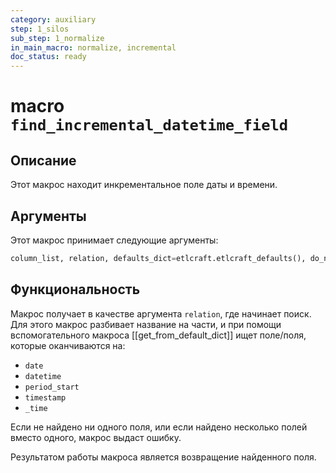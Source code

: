 ```yaml
---
category: auxiliary
step: 1_silos
sub_step: 1_normalize
in_main_macro: normalize, incremental
doc_status: ready
---
```

# macro `find_incremental_datetime_field`

## Описание

Этот макрос находит инкрементальное поле даты и времени.

## Аргументы

Этот макрос принимает следующие аргументы:
```sql
column_list, relation, defaults_dict=etlcraft.etlcraft_defaults(), do_not_throw=False
```
## Функциональность

Макрос получает в качестве аргумента `relation`, где начинает поиск. Для этого макрос разбивает название на части, и при помощи вспомогательного макроса [[get_from_default_dict]] ищет поле/поля, которые оканчиваются на:
- `date`
- `datetime`
- `period_start`
- `timestamp`
- `_time`

Если не найдено ни одного поля, или если найдено несколько полей вместо одного, макрос выдаст ошибку.

Результатом работы макроса является возвращение найденного поля.
